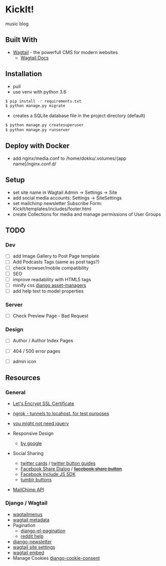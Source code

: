 # KickIt!

music blog 

## Built With

* [Wagtail](https://wagtail.io) - the powerfull CMS for modern websites
	* [Wagtail Docs](http://docs.wagtail.io/en/latest/index.html)

## Installation
* pull
* use venv with python 3.6
```bash
$ pip install -r requirements.txt
$ python manage.py migrate
```
* creates a SQLite database file in the project directory (default)
```bash
$ python manage.py createsuperuser
$ python manage.py runserver
```

## Deploy with Docker
* add nginx/media.conf to /home/dokku/.volumes/{app name}/nginx.conf.d/

## Setup
* set site name in Wagtail Admin -> Settings -> Site
* add social media accounts: Settings -> SiteSettings
* set mailchimp newsletter Subscribe Form: KickIt/templates/includes/footer.html
* create Collections for media and manage permissions of User Groups

## TODO
### Dev
- [ ] add Image Gallery to Post Page template
- [ ] Add Podcasts Tags (same as post tags?)
- [ ] check browser/mobile compatibility
- [ ] SEO
- [ ] improve readability with HTML5 tags
- [ ] minify css [django asset-managers](https://djangopackages.org/grids/g/asset-managers/)
- [ ] add help text to model properties

### Server
- [ ] Check Preview Page - Bad Request

### Design
- [ ] Author / Author Index Pages
- [ ] 404 / 500 error pages
- [ ] admin icon

    
## Resources
### General
* [Let's Encrypt SSL Certificate](https://letsencrypt.org/)
* [ngrok - tunnels to locahost. for test purposes](https://ngrok.com/)
* [you might not need jquery](http://youmightnotneedjquery.com/)
* Responsive Design
	* [by google](https://developers.google.com/web/fundamentals/design-and-ux/responsive/)
* Social Sharing
    * [twitter cards](https://developer.twitter.com/en/docs/tweets/optimize-with-cards/overview/abouts-cards) / [twitter button guides](https://developer.twitter.com/en/docs/twitter-for-websites/tweet-button/overview.html)
	* [Facebook Share Dialog](https://developers.facebook.com/docs/sharing/reference/share-dialog) / [~~facebook share button~~](https://developers.facebook.com/docs/plugins/share-button/#)
	* [Facebook Include JS SDK](https://developers.facebook.com/docs/javascript/quickstart)
    * [tumblr buttons](https://www.tumblr.com/buttons)

* [MailChimp API](https://developer.mailchimp.com/documentation/mailchimp/guides/get-started-with-mailchimp-api-3/#resources)

### Django / Wagtail
* [wagtailmenus](https://github.com/rkhleics/wagtailmenus)
* [wagtail metadata](https://github.com/takeflight/wagtail-metadata)
* Pagination
	* [django-el-pagination](https://django-el-pagination.readthedocs.io/en/latest/)
	* [reddit help](https://www.reddit.com/r/django/comments/9p70uf/adding_load_more_functionality_to_wagtail_via/)
* [django-newsletter](https://github.com/dokterbob/django-newsletter)
* [wagtail site settings](https://vix.digital/insights/creating-using-custom-settings-in-your-wagtail-site/)
* [wagtail embed](http://docs.wagtail.io/en/v2.4/advanced_topics/embeds.html)
* Manage Cookies [django-cookie-consent](https://django-cookie-consent.readthedocs.io/en/latest/index.html)